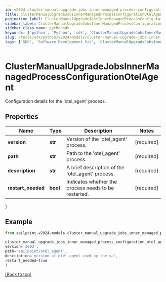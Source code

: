 ```yaml
---
id: v2024-cluster-manual-upgrade-jobs-inner-managed-process-configuration-otel-agent
title: ClusterManualUpgradeJobsInnerManagedProcessConfigurationOtelAgent
pagination_label: ClusterManualUpgradeJobsInnerManagedProcessConfigurationOtelAgent
sidebar_label: ClusterManualUpgradeJobsInnerManagedProcessConfigurationOtelAgent
sidebar_class_name: pythonsdk
keywords: ['python', 'Python', 'sdk', 'ClusterManualUpgradeJobsInnerManagedProcessConfigurationOtelAgent', 'V2024ClusterManualUpgradeJobsInnerManagedProcessConfigurationOtelAgent'] 
slug: /tools/sdk/python/v2024/models/cluster-manual-upgrade-jobs-inner-managed-process-configuration-otel-agent
tags: ['SDK', 'Software Development Kit', 'ClusterManualUpgradeJobsInnerManagedProcessConfigurationOtelAgent', 'V2024ClusterManualUpgradeJobsInnerManagedProcessConfigurationOtelAgent']
---
```


# ClusterManualUpgradeJobsInnerManagedProcessConfigurationOtelAgent

Configuration details for the 'otel_agent' process.

## Properties

Name | Type | Description | Notes
------------ | ------------- | ------------- | -------------
**version** | **str** | Version of the 'otel_agent' process. | [required]
**path** | **str** | Path to the 'otel_agent' process. | [required]
**description** | **str** | A brief description of the 'otel_agent' process. | [required]
**restart_needed** | **bool** | Indicates whether the process needs to be restarted. | [required]
}

## Example

```python
from sailpoint.v2024.models.cluster_manual_upgrade_jobs_inner_managed_process_configuration_otel_agent import ClusterManualUpgradeJobsInnerManagedProcessConfigurationOtelAgent

cluster_manual_upgrade_jobs_inner_managed_process_configuration_otel_agent = ClusterManualUpgradeJobsInnerManagedProcessConfigurationOtelAgent(
version='3003',
path='sailpoint/otel_agent',
description='version of otel_agent used by the va',
restart_needed=True
)

```
[[Back to top]](#) 

